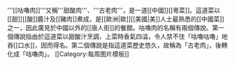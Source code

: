 '''[[咕嚕肉]]'''又稱'''甜酸肉'''、'''古老肉'''，是一道[[中國]][[粵菜]]。這道菜以[[甜]][[酸]]醬汁及[[豬肉]]煮成，是[[歐洲|歐]][[美國|美]]人士最熟悉的[[中國菜]]之一，因此廣見於中國以外的[[唐人街]]的餐館。咕嚕肉的名稱有兩個傳說。第一個傳說指由於這道菜以甜酸汁烹調，上菜時香氣四溢，令人禁不住「咕嚕咕嚕」地吞[[口水]]，因而得名。第二個傳說是指這道菜歷史悠久，故稱為「古老肉」，後轉化成「咕嚕肉」。
<noinclude>[[Category:每周图片模板]]</noinclude>